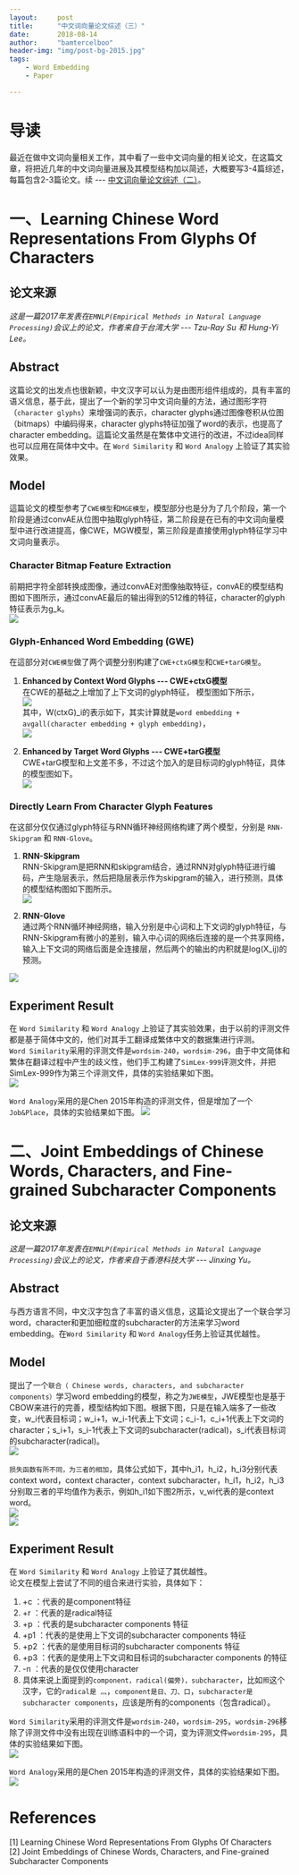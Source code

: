 ```yaml
---
layout:     post
title:      "中文词向量论文综述（三）"
date:       2018-08-14
author:     "bamtercelboo"
header-img: "img/post-bg-2015.jpg"
tags:
    - Word Embedding
    - Paper

---
```



#  导读  #
最近在做中文词向量相关工作，其中看了一些中文词向量的相关论文，在这篇文章，将把近几年的中文词向量进展及其模型结构加以简述，大概要写3-4篇综述，每篇包含2-3篇论文。续 --- [中文词向量论文综述（二）](https://bamtercelboo.github.io/2018/08/12/chinese_embedding_paper_senond/)。  


# 一、Learning Chinese Word Representations From Glyphs Of Characters #

## 论文来源 ##
*这是一篇2017年发表在`EMNLP(Empirical Methods in Natural Language Processing)`会议上的论文，作者来自于台湾大学 --- Tzu-Ray Su 和 Hung-Yi Lee。*


## Abstract ##
这篇论文的出发点也很新颖，中文汉字可以认为是由图形组件组成的，具有丰富的语义信息，基于此，提出了一个新的学习中文词向量的方法，通过图形字符（`character glyphs`）来增强词的表示，character glyphs通过图像卷积从位图（bitmaps）中编码得来，character glyphs特征加强了word的表示，也提高了character embedding。這篇论文虽然是在繁体中文进行的改进，不过idea同样也可以应用在简体中文中。在 `Word Similarity` 和 `Word Analogy` 上验证了其实验效果。  


## Model ##
這篇论文的模型参考了`CWE模型`和`MGE模型`，模型部分也是分为了几个阶段，第一个阶段是通过convAE从位图中抽取glyph特征，第二阶段是在已有的中文词向量模型中进行改进提高，像CWE，MGW模型，第三阶段是直接使用glyph特征学习中文词向量表示。  

### Character Bitmap Feature Extraction ###
前期把字符全部转换成图像，通过convAE对图像抽取特征，convAE的模型结构图如下图所示，通过convAE最后的输出得到的512维的特征，character的glyph特征表示为g_k。    
![](https://i.imgur.com/QjDyXxJ.jpg)


### Glyph-Enhanced Word Embedding (GWE) ###
在這部分对`CWE模型`做了两个调整分别构建了`CWE+ctxG模型`和`CWE+tarG模型`。  
1. **Enhanced by Context Word Glyphs --- CWE+ctxG模型**   
在CWE的基础之上增加了上下文词的glyph特征， 模型图如下所示，  
![](https://i.imgur.com/SeAGnKc.jpg)  
其中，W(ctxG)_i的表示如下，其实计算就是`word embedding + avgall(character embedding + glyph embedding)`，    
![](https://i.imgur.com/Wl0pX28.jpg)


2. **Enhanced by Target Word Glyphs --- CWE+tarG模型**  
CWE+tarG模型和上文差不多，不过这个加入的是目标词的glyph特征，具体的模型图如下。  
![](https://i.imgur.com/AtWHXBW.jpg)  



### Directly Learn From Character Glyph Features ###
在这部分仅仅通过glyph特征与RNN循环神经网络构建了两个模型，分别是 `RNN-Skipgram` 和 `RNN-Glove`。    
1. **RNN-Skipgram**  
RNN-Skipgram是把RNN和skipgram结合，通过RNN对glyph特征进行编码，产生隐层表示，然后把隐层表示作为skipgram的输入，进行预测，具体的模型结构图如下图所示。  
![](https://i.imgur.com/785Vs3o.jpg)  


2. **RNN-Glove**  
通过两个RNN循环神经网络，输入分别是中心词和上下文词的glyph特征，与RNN-Skipgram有微小的差别，输入中心词的网络后连接的是一个共享网络，输入上下文词的网络后面是全连接层，然后两个的输出的内积就是log(X_ij)的预测。

![](https://i.imgur.com/k5qn20q.jpg)



## Experiment Result ##
在 `Word Similarity` 和 `Word Analogy` 上验证了其实验效果，由于以前的评测文件都是基于简体中文的，他们对其手工翻译成繁体中文的数据集进行评测。  
`Word Similarity`采用的评测文件是`wordsim-240`，`wordsim-296`，由于中文简体和繁体在翻译过程中产生的歧义性，他们手工构建了`SimLex-999`评测文件，并把SimLex-999作为第三个评测文件，具体的实验结果如下图。  
![](https://i.imgur.com/2ityDAu.jpg)  

`Word Analogy`采用的是Chen 2015年构造的评测文件，但是增加了一个`Job&Place`，具体的实验结果如下图。
![](https://i.imgur.com/OQvoyUg.jpg)  


# 二、Joint Embeddings of Chinese Words, Characters, and Fine-grained Subcharacter Components #

## 论文来源 ##
*这是一篇2017年发表在`EMNLP(Empirical Methods in Natural Language Processing)`会议上的论文，作者来自于香港科技大学 --- Jinxing Yu。*


## Abstract ##
与西方语言不同，中文汉字包含了丰富的语义信息，这篇论文提出了一个联合学习word，character和更加细粒度的subcharacter的方法来学习word embedding。在`Word Similarity` 和 `Word Analogy`任务上验证其优越性。  

## Model ##
提出了一个`联合（ Chinese words, characters, and subcharacter components）`学习word embedding的模型，称之为`JWE模型`，JWE模型也是基于CBOW来进行的完善，模型结构如下图。根据下图，只是在输入端多了一些改变，w_i代表目标词；w_i+1，w_i-1代表上下文词；c_i-1，c_i+1代表上下文词的character；s_i+1，s_i-1代表上下文词的subcharacter(radical)，s_i代表目标词的subcharacter(radical)。  
![](https://i.imgur.com/Mk1uDjy.jpg)


`损失函数有所不同，为三者的相加`，具体公式如下，其中h_i1，h_i2，h_i3分别代表context word，context character，context subcharacter，h_i1，h_i2，h_i3分别取三者的平均值作为表示，例如h_i1如下图2所示，v_wi代表的是context word。    
![](https://i.imgur.com/tRNkNOu.jpg)  
![](https://i.imgur.com/mqRMkx9.jpg)

## Experiment Result ##
在 `Word Similarity` 和 `Word Analogy` 上验证了其优越性。  
论文在模型上尝试了不同的组合来进行实验，具体如下：  
1. +c   ：代表的是component特征  
2. +r    ：代表的是radical特征  
3. +p   ：代表的是subcharacter components 特征  
4. +p1 ：代表的是使用上下文词的subcharacter components 特征  
5. +p2 ：代表的是使用目标词的subcharacter components 特征  
6. +p3 ：代表的是使用上下文词和目标词的subcharacter components 的特征  
7. -n    ：代表的是仅仅使用character    
8. 具体来说上面提到的`component，radical(偏旁)，subcharacter`，比如`照`这个汉字，它的`radical是 灬`，`component是日、刀、口`，`subcharacter是subcharacter components`，应该是所有的components（包含radical）。  

`Word Similarity`采用的评测文件是`wordsim-240`，`wordsim-295`，`wordsim-296`移除了评测文件中没有出现在训练语料中的一个词，变为评测文件`wordsim-295`，具体的实验结果如下图。  
![](https://i.imgur.com/NEKw8aI.jpg)

`Word Analogy`采用的是Chen 2015年构造的评测文件，具体的实验结果如下图。  
![](https://i.imgur.com/vovCCT5.jpg)  


# References  #
[1] Learning Chinese Word Representations From Glyphs Of Characters  
[2] Joint Embeddings of Chinese Words, Characters, and Fine-grained Subcharacter Components      



  
 









